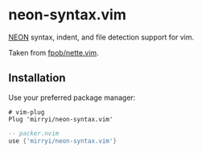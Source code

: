 # neon-syntax.vim

[NEON](https://ne-on.org/) syntax, indent, and file detection support for vim.

Taken from [fpob/nette.vim](https://github.com/fpob/nette.vim).

## Installation

Use your preferred package manager:

``` shell
# vim-plug
Plug 'mirryi/neon-syntax.vim'
```

``` lua
-- packer.nvim
use {'mirryi/neon-syntax.vim'}
```
